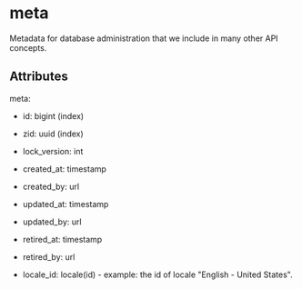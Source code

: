# meta

Metadata for database administration that we include in many other API concepts.


## Attributes

meta:

  * id: bigint (index)

  * zid: uuid (index)

  * lock_version: int

  * created_at: timestamp

  * created_by: url

  * updated_at: timestamp

  * updated_by: url

  * retired_at: timestamp

  * retired_by: url

  * locale_id: locale(id) - example: the id of locale "English - United States".


